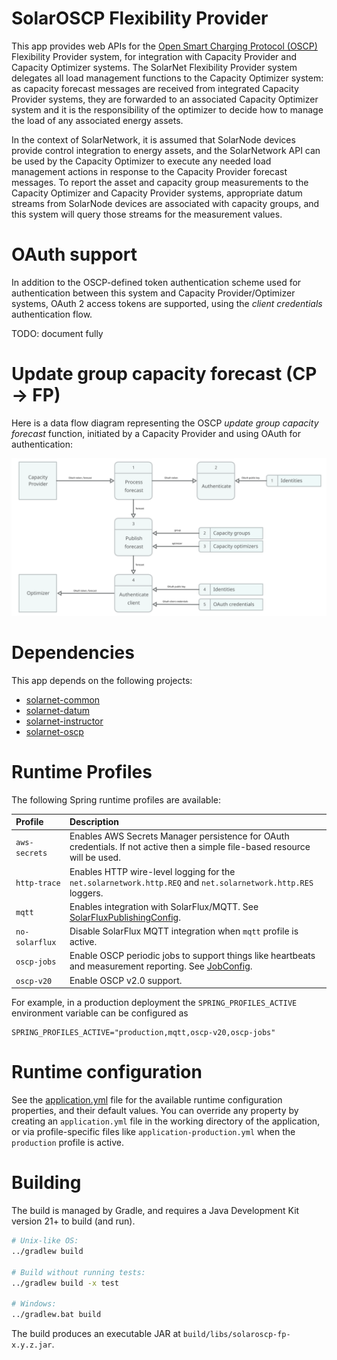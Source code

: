 # SolarOSCP Flexibility Provider

This app provides web APIs for the [Open Smart Charging Protocol (OSCP)][oscp] Flexibility Provider
system, for integration with Capacity Provider and Capacity Optimizer systems. The SolarNet
Flexibility Provider system delegates all load management functions to the Capacity Optimizer
system: as capacity forecast messages are received from integrated Capacity Provider systems, they
are forwarded to an associated Capacity Optimizer system and it is the responsibility of the
optimizer to decide how to manage the load of any associated energy assets.

In the context of SolarNetwork, it is assumed that SolarNode devices provide control integration to
energy assets, and the SolarNetwork API can be used by the Capacity Optimizer to execute any needed
load management actions in response to the Capacity Provider forecast messages. To report the asset
and capacity group measurements to the Capacity Optimizer and Capacity Provider systems, appropriate
datum streams from SolarNode devices are associated with capacity groups, and this system will query
those streams for the measurement values.

# OAuth support

In addition to the OSCP-defined token authentication scheme used for authentication between this
system and Capacity Provider/Optimizer systems, OAuth 2 access tokens are supported, using the
_client credentials_ authentication flow.

TODO: document fully

# Update group capacity forecast (CP →  FP)

Here is a data flow diagram representing the OSCP _update group capacity forecast_ function,
initiated by a Capacity Provider and using OAuth for authentication:

![Update group capacity forecast data flow using OAuth](docs/img/update-group-capacity-forecast-data-flow-oauth.svg)


# Dependencies

This app depends on the following projects:

 * [solarnet-common][solarnet-common]
 * [solarnet-datum][solarnet-datum]
 * [solarnet-instructor][solarnet-instructor]
 * [solarnet-oscp][solarnet-oscp]


# Runtime Profiles

The following Spring runtime profiles are available:

| Profile | Description |
|:--------|:------------|
| `aws-secrets`  | Enables AWS Secrets Manager persistence for OAuth credentials. If not active then a simple file-based resource will be used. |
| `http-trace`   | Enables HTTP wire-level logging for the `net.solarnetwork.http.REQ` and `net.solarnetwork.http.RES` loggers. |
| `mqtt`         | Enables integration with SolarFlux/MQTT. See [SolarFluxPublishingConfig][SolarFluxPublishingConfig]. |
| `no-solarflux` | Disable SolarFlux MQTT integration when `mqtt` profile is active. |
| `oscp-jobs`    | Enable OSCP periodic jobs to support things like heartbeats and measurement reporting. See [JobConfig][JobConfig]. |
| `oscp-v20`     | Enable OSCP v2.0 support. |

For example, in a production deployment the `SPRING_PROFILES_ACTIVE` environment variable can be
configured as

```
SPRING_PROFILES_ACTIVE="production,mqtt,oscp-v20,oscp-jobs"
```


# Runtime configuration

See the [application.yml][app-config] file for the available runtime configuration properties, and
their default values. You can override any property by creating an `application.yml` file in the
working directory of the application, or via profile-specific files like
`application-production.yml` when the `production` profile is active.


# Building

The build is managed by Gradle, and requires a Java Development Kit version 21+ to build (and run).

```sh
# Unix-like OS:
../gradlew build

# Build without running tests:
../gradlew build -x test

# Windows:
../gradlew.bat build
```

The build produces an executable JAR at `build/libs/solaroscp-fp-x.y.z.jar`.


[app-config]: src/main/resources/application.yml
[oscp]: https://www.openchargealliance.org/protocols/oscp-20/
[solarnet-common]: ../common/
[solarnet-datum]: ../datum/
[solarnet-instructor]: ../instructor/
[solarnet-oscp]: ../oscp/
[JobConfig]: src/main/java/net/solarnetwork/central/oscp/fp/config/JobConfig.java
[SolarFluxPublishingConfig]: src/main/java/net/solarnetwork/central/oscp/fp/config/SolarFluxPublishingConfig.java
